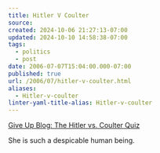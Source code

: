 ```yaml
---
title: Hitler V Coulter
source: 
created: 2024-10-06 21:27:13-07:00
updated: 2024-10-10 14:58:38-07:00
tags:
  - politics
  - post
date: 2006-07-07T15:04:00.000-07:00
published: true
url: /2006/07/hitler-v-coulter.html
aliases:
  - Hitler-v-coulter
linter-yaml-title-alias: Hitler-v-coulter
---
```



[Give Up Blog: The Hitler vs. Coulter Quiz](http://www.people.virginia.edu/~jac3he/GiveUpQuiz/hitlercoulterquiz.html "Give Up Blog:  The Hitler vs. Coulter Quiz")  
  
She is such a despicable human being.